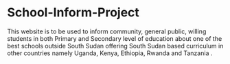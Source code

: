 # School-Inform-Project
This website is to be used to inform community, general public, willing students in both Primary and Secondary level of education about one of the best schools outside South Sudan offering South Sudan based curriculum in other countries namely Uganda, Kenya, Ethiopia, Rwanda and Tanzania .

